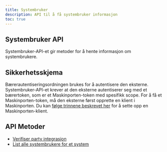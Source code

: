 ```yaml
---
title: Systembruker
description: API til å få systembruker informasjon
toc: true
---
```


## Systembruker API
Systembruker-API-et gir metoder for å hente informasjon om systembrukere.

## Sikkerhetsskjema
Bærerautentiseringsordningen brukes for å autentisere den eksterne.
Systembruker-API-et krever at den eksterne autentiserer seg med et bærertoken, som er et Maskinporten-token med spesifikk scope.
For å få et Maskinporten-token, må den eksterne først opprette en klient i Maskinporten. Du kan [følge trinnene beskrevet her](/nb/authorization/getting-started/maskinportenclient/) for å sette opp en Maskinporten-klient.

## API Metoder

- [Verifiser party integrasjon](external#verifiser-party-integrasjon)
- [List alle systembrukere for et system](external#list-opp-alle-systembrukere-for-en-system)